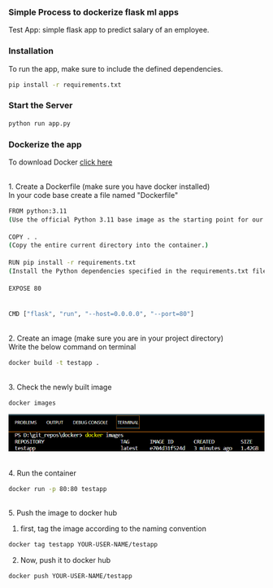 ### Simple Process to dockerize flask ml apps

Test App: simple flask app to predict salary of an employee.


### Installation

To run the app, make sure to include the defined dependencies.
```bash
pip install -r requirements.txt
```

### Start the Server
```bash
python run app.py
```

### Dockerize the app
To download Docker [click here](https://www.docker.com/products/docker-desktop/)

<br>1. Create a Dockerfile (make sure you have docker installed)<br>
In your code base create a file named "Dockerfile"
```bash
FROM python:3.11
(Use the official Python 3.11 base image as the starting point for our container.)

COPY . .
(Copy the entire current directory into the container.)

RUN pip install -r requirements.txt
(Install the Python dependencies specified in the requirements.txt file.)

EXPOSE 80


CMD ["flask", "run", "--host=0.0.0.0", "--port=80"]


```

<br>2. Create an image (make sure you are in your project directory)<br>
Write the below command on terminal
```bash
docker build -t testapp . 
```

<br>3. Check the newly built image
```bash
docker images
```
<img src = "./image.png">

<br>4. Run the container
```bash
docker run -p 80:80 testapp
```

<br>5. Push the image to docker hub <br>
1. first, tag the image according to the naming convention<br>
```bash
docker tag testapp YOUR-USER-NAME/testapp
```

2. Now, push it to docker hub

```bash
docker push YOUR-USER-NAME/testapp
```